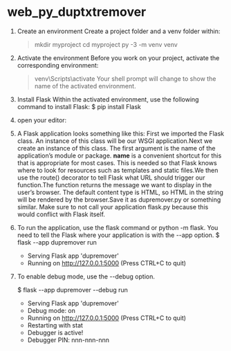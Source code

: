 # web_py_duptxtremover

1. Create an environment
   Create a project folder and a venv folder within:
     > mkdir myproject
     > cd myproject
     > py -3 -m venv venv
     
2. Activate the environment
   Before you work on your project, activate the corresponding environment:
     > venv\Scripts\activate
  Your shell prompt will change to show the name of the activated environment.
  
3. Install Flask
   Within the activated environment, use the following command to install Flask:
     $ pip install Flask
     
4. open your editor:

5. A Flask application looks something like this:
     First we imported the Flask class. An instance of this class will be our WSGI application.Next we create an instance of this class. The first argument is the name of the application’s module or package. __name__ is a convenient shortcut for this that is appropriate for most cases. This is needed so that Flask knows where to look for resources such as templates and static files.We then use the route() decorator to tell Flask what URL should trigger our function.The function returns the message we want to display in the user’s browser. The default content type is HTML, so HTML in the string will be rendered by the browser.Save it as dupremover.py or something similar. Make sure to not call your application flask.py because this would conflict with Flask itself.

6. To run the application, use the flask command or python -m flask. You need to tell the Flask where your application is with the --app option.
      $ flask --app dupremover run
      * Serving Flask app 'dupremover'
      * Running on http://127.0.0.1:5000 (Press CTRL+C to quit)
      
7. To enable debug mode, use the --debug option.

      $ flask --app dupremover --debug run
      * Serving Flask app 'dupremover'
      * Debug mode: on
      * Running on http://127.0.0.1:5000 (Press CTRL+C to quit)
      * Restarting with stat
      * Debugger is active!
      * Debugger PIN: nnn-nnn-nnn

   
